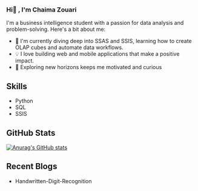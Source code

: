 ### Hi👋 , I'm Chaima Zouari

I'm a business intelligence student with a passion for data analysis and problem-solving. Here's a bit about me:

- 🌱 I'm currently diving deep into SSAS and SSIS, learning how to create OLAP cubes and automate data workflows.
- 💡 I love building web and mobile applications that make a positive impact.
- 🚀 Exploring new horizons keeps me motivated and curious

## Skills

- Python
- SQL
- SSIS

## GitHub Stats

[![Anurag's GitHub stats](https://github-readme-stats.vercel.app/api?username=zchaima)](https://github.com/anuraghazra/github-readme-stats)

## Recent Blogs

- Handwritten-Digit-Recognition



